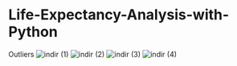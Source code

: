 # Life-Expectancy-Analysis-with-Python
Outliers
![indir (1)](https://user-images.githubusercontent.com/97463861/208999327-32e46d4d-11a6-47cb-ada4-110a5259a424.png)
![indir (2)](https://user-images.githubusercontent.com/97463861/208999432-4f307b50-0feb-4c11-85b4-5afeb2b92325.png)
![indir (3)](https://user-images.githubusercontent.com/97463861/208999475-c1ddef24-84c8-46fc-9c34-cbcb88bd52e6.png)
![indir (4)](https://user-images.githubusercontent.com/97463861/208999547-0f5ed933-c07c-4d59-9fe9-27da282d3408.png)

